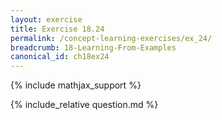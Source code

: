 ```yaml
---
layout: exercise
title: Exercise 18.24
permalink: /concept-learning-exercises/ex_24/
breadcrumb: 18-Learning-From-Examples
canonical_id: ch18ex24
---
```


{% include mathjax_support %}
<div id="hiddden">{% include_relative question.md %}</div>